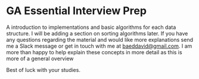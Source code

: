 # GA Essential Interview Prep

A introduction to implementations and basic algorithms for each data structure. I will be adding a section on sorting algorithms later. If you have any questions regarding the material and would like more explanations send me a Slack message or get in touch with me at baeddavid@gmail.com. I am more than happy to help explain these concepts in more detail as this is more of a general overview

Best of luck with your studies.
